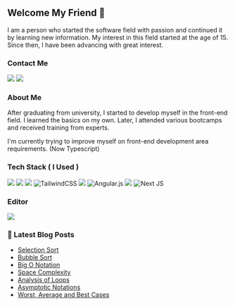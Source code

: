 ## Welcome My Friend 🙋
I am a person who started the software field with passion and continued it by learning new information. My interest in this field started at the age of 15. Since then, I have been advancing with great interest.

### Contact Me
<a href="mailto:info@beyzanurseyn.com"><img src="https://camo.githubusercontent.com/571384769c09e0c66b45e39b5be70f68f552db3e2b2311bc2064f0d4a9f5983b/68747470733a2f2f696d672e736869656c64732e696f2f62616467652f476d61696c2d4431343833363f7374796c653d666f722d7468652d6261646765266c6f676f3d676d61696c266c6f676f436f6c6f723d7768697465"/></a>  <a href="https://www.linkedin.com/in/beyzanurseyhan/"><img src="https://camo.githubusercontent.com/a80d00f23720d0bc9f55481cfcd77ab79e141606829cf16ec43f8cacc7741e46/68747470733a2f2f696d672e736869656c64732e696f2f62616467652f4c696e6b6564496e2d3030373742353f7374796c653d666f722d7468652d6261646765266c6f676f3d6c696e6b6564696e266c6f676f436f6c6f723d7768697465" /></a>

### About Me
After graduating from university, I started to develop myself in the front-end field. I learned the basics on my own. Later, I attended various bootcamps and received training from experts.

I'm currently trying to improve myself on front-end development area requirements. (Now Typescript)

### Tech Stack ( I Used )
<img src="https://camo.githubusercontent.com/d63d473e728e20a286d22bb2226a7bf45a2b9ac6c72c59c0e61e9730bfe4168c/68747470733a2f2f696d672e736869656c64732e696f2f62616467652f48544d4c352d4533344632363f7374796c653d666f722d7468652d6261646765266c6f676f3d68746d6c35266c6f676f436f6c6f723d7768697465"> <img src="https://camo.githubusercontent.com/3a0f693cfa032ea4404e8e02d485599bd0d192282b921026e89d271aaa3d7565/68747470733a2f2f696d672e736869656c64732e696f2f62616467652f435353332d3135373242363f7374796c653d666f722d7468652d6261646765266c6f676f3d63737333266c6f676f436f6c6f723d7768697465"> <img src="https://camo.githubusercontent.com/b13ed67c809178963ce9d538175b02649800772be1ce0cb02da5879e5614e236/68747470733a2f2f696d672e736869656c64732e696f2f62616467652f426f6f7473747261702d3536334437433f7374796c653d666f722d7468652d6261646765266c6f676f3d626f6f747374726170266c6f676f436f6c6f723d7768697465"> ![TailwindCSS](https://img.shields.io/badge/tailwindcss-%2338B2AC.svg?style=for-the-badge&logo=tailwind-css&logoColor=white) <img src="https://camo.githubusercontent.com/93c855ae825c1757f3426f05a05f4949d3b786c5b22d0edb53143a9e8f8499f6/68747470733a2f2f696d672e736869656c64732e696f2f62616467652f4a6176615363726970742d3332333333303f7374796c653d666f722d7468652d6261646765266c6f676f3d6a617661736372697074266c6f676f436f6c6f723d463744463145"> ![Angular.js](https://img.shields.io/badge/angular.js-%23E23237.svg?style=for-the-badge&logo=angularjs&logoColor=white) <img src="https://camo.githubusercontent.com/268ac512e333b69600eb9773a8f80b7a251f4d6149642a50a551d4798183d621/68747470733a2f2f696d672e736869656c64732e696f2f62616467652f52656163742d3230323332413f7374796c653d666f722d7468652d6261646765266c6f676f3d7265616374266c6f676f436f6c6f723d363144414642"> ![Next JS](https://img.shields.io/badge/Next-black?style=for-the-badge&logo=next.js&logoColor=white) 

### Editor
<img src="https://img.shields.io/badge/VSCode-0078D4?style=for-the-badge&logo=visual%20studio%20code&logoColor=white">

### 📕 Latest Blog Posts
- [Selection Sort](https://github.com/cshubdev/computer-science-space/blob/main/content/algorithms/sorting-algorithms/03-selection-sort.mdx)
- [Bubble Sort](https://github.com/cshubdev/computer-science-space/blob/main/content/algorithms/sorting-algorithms/02-bubble-sort.mdx)
- [Big O Notation](https://github.com/cshubdev/computer-science-space/blob/main/content/algorithms/analysis-of-algorithms/16-big-O-notation.mdx)
- [Space Complexity](https://github.com/cshubdev/computer-science-space/blob/main/content/algorithms/analysis-of-algorithms/09-space-complexity.mdx)
- [Analysis of Loops](https://github.com/cshubdev/computer-science-space/blob/main/content/algorithms/analysis-of-algorithms/06-analysis-of-loops.mdx)
- [Asymptotic Notations](https://github.com/cshubdev/computer-science-space/blob/main/content/algorithms/analysis-of-algorithms/03-asymptotic-notations.mdx)
- [Worst, Average and Best Cases](https://github.com/cshubdev/computer-science-space/blob/main/content/algorithms/analysis-of-algorithms/02-worst-average-and-best-cases.mdx)
